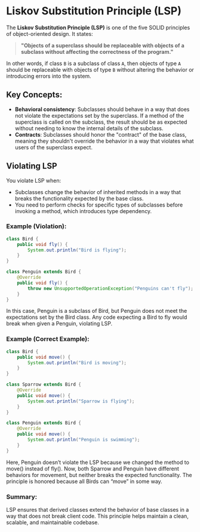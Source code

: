 # Liskov Substitution Principle (LSP)

The **Liskov Substitution Principle (LSP)** is one of the five SOLID principles of object-oriented design. It states:

> **"Objects of a superclass should be replaceable with objects of a subclass without affecting the correctness of the program."**

In other words, if class `B` is a subclass of class `A`, then objects of type `A` should be replaceable with objects of type `B` without altering the behavior or introducing errors into the system.

## Key Concepts:
- **Behavioral consistency**: Subclasses should behave in a way that does not violate the expectations set by the superclass. If a method of the superclass is called on the subclass, the result should be as expected without needing to know the internal details of the subclass.
- **Contracts**: Subclasses should honor the "contract" of the base class, meaning they shouldn't override the behavior in a way that violates what users of the superclass expect.

## Violating LSP

You violate LSP when:
- Subclasses change the behavior of inherited methods in a way that breaks the functionality expected by the base class.
- You need to perform checks for specific types of subclasses before invoking a method, which introduces type dependency.

### Example (Violation):

```java
class Bird {
    public void fly() {
        System.out.println("Bird is flying");
    }
}

class Penguin extends Bird {
    @Override
    public void fly() {
        throw new UnsupportedOperationException("Penguins can't fly");
    }
}
```
In this case, Penguin is a subclass of Bird, but Penguin does not meet the expectations set by the Bird class. Any code expecting a Bird to fly would break when given a Penguin, violating LSP.
### Example (Correct Example):
```java
class Bird {
    public void move() {
        System.out.println("Bird is moving");
    }
}

class Sparrow extends Bird {
    @Override
    public void move() {
        System.out.println("Sparrow is flying");
    }
}

class Penguin extends Bird {
    @Override
    public void move() {
        System.out.println("Penguin is swimming");
    }
}
```
Here, Penguin doesn’t violate the LSP because we changed the method to move() instead of fly(). Now, both Sparrow and Penguin have different behaviors for movement, but neither breaks the expected functionality. The principle is honored because all Birds can “move” in some way.

### Summary:
LSP ensures that derived classes extend the behavior of base classes in a way that does not break client code. This principle helps maintain a clean, scalable, and maintainable codebase.